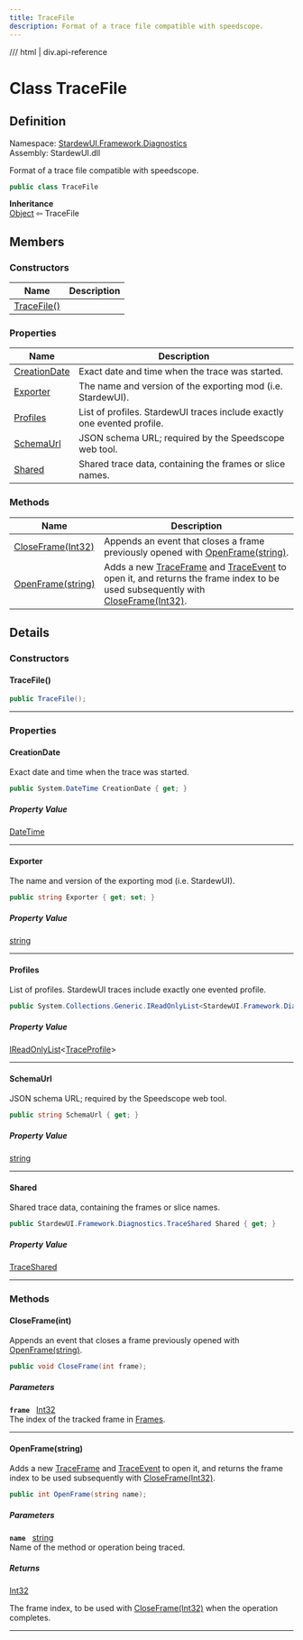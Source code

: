 ```yaml
---
title: TraceFile
description: Format of a trace file compatible with speedscope.
---
```


<link rel="stylesheet" href="/StardewUI/stylesheets/reference.css" />

/// html | div.api-reference

# Class TraceFile

## Definition

<div class="api-definition" markdown>

Namespace: [StardewUI.Framework.Diagnostics](index.md)  
Assembly: StardewUI.dll  

</div>

Format of a trace file compatible with speedscope.

```cs
public class TraceFile
```

**Inheritance**  
[Object](https://learn.microsoft.com/en-us/dotnet/api/system.object) ⇦ TraceFile

## Members

### Constructors

 | Name | Description |
| --- | --- |
| [TraceFile()](#tracefile) |  | 

### Properties

 | Name | Description |
| --- | --- |
| [CreationDate](#creationdate) | Exact date and time when the trace was started. | 
| [Exporter](#exporter) | The name and version of the exporting mod (i.e. StardewUI). | 
| [Profiles](#profiles) | List of profiles. StardewUI traces include exactly one evented profile. | 
| [SchemaUrl](#schemaurl) | JSON schema URL; required by the Speedscope web tool. | 
| [Shared](#shared) | Shared trace data, containing the frames or slice names. | 

### Methods

 | Name | Description |
| --- | --- |
| [CloseFrame(Int32)](#closeframeint) | Appends an event that closes a frame previously opened with [OpenFrame(string)](tracefile.md#openframestring). | 
| [OpenFrame(string)](#openframestring) | Adds a new [TraceFrame](traceframe.md) and [TraceEvent](traceevent.md) to open it, and returns the frame index to be used subsequently with [CloseFrame(Int32)](tracefile.md#closeframeint). | 

## Details

### Constructors

#### TraceFile()



```cs
public TraceFile();
```

-----

### Properties

#### CreationDate

Exact date and time when the trace was started.

```cs
public System.DateTime CreationDate { get; }
```

##### Property Value

[DateTime](https://learn.microsoft.com/en-us/dotnet/api/system.datetime)

-----

#### Exporter

The name and version of the exporting mod (i.e. StardewUI).

```cs
public string Exporter { get; set; }
```

##### Property Value

[string](https://learn.microsoft.com/en-us/dotnet/api/system.string)

-----

#### Profiles

List of profiles. StardewUI traces include exactly one evented profile.

```cs
public System.Collections.Generic.IReadOnlyList<StardewUI.Framework.Diagnostics.TraceProfile> Profiles { get; }
```

##### Property Value

[IReadOnlyList](https://learn.microsoft.com/en-us/dotnet/api/system.collections.generic.ireadonlylist-1)<[TraceProfile](traceprofile.md)>

-----

#### SchemaUrl

JSON schema URL; required by the Speedscope web tool.

```cs
public string SchemaUrl { get; }
```

##### Property Value

[string](https://learn.microsoft.com/en-us/dotnet/api/system.string)

-----

#### Shared

Shared trace data, containing the frames or slice names.

```cs
public StardewUI.Framework.Diagnostics.TraceShared Shared { get; }
```

##### Property Value

[TraceShared](traceshared.md)

-----

### Methods

#### CloseFrame(int)

Appends an event that closes a frame previously opened with [OpenFrame(string)](tracefile.md#openframestring).

```cs
public void CloseFrame(int frame);
```

##### Parameters

**`frame`** &nbsp; [Int32](https://learn.microsoft.com/en-us/dotnet/api/system.int32)  
The index of the tracked frame in [Frames](traceshared.md#frames).

-----

#### OpenFrame(string)

Adds a new [TraceFrame](traceframe.md) and [TraceEvent](traceevent.md) to open it, and returns the frame index to be used subsequently with [CloseFrame(Int32)](tracefile.md#closeframeint).

```cs
public int OpenFrame(string name);
```

##### Parameters

**`name`** &nbsp; [string](https://learn.microsoft.com/en-us/dotnet/api/system.string)  
Name of the method or operation being traced.

##### Returns

[Int32](https://learn.microsoft.com/en-us/dotnet/api/system.int32)

  The frame index, to be used with [CloseFrame(Int32)](tracefile.md#closeframeint) when the operation completes.

-----

